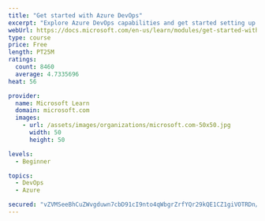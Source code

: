 ```yaml
---
title: "Get started with Azure DevOps"
excerpt: "Explore Azure DevOps capabilities and get started setting up your own organization knowing what separates elite performers from low performers."
webUrl: https://docs.microsoft.com/en-us/learn/modules/get-started-with-devops/
type: course
price: Free
length: PT25M
ratings:
  count: 8460
  average: 4.7335696
heat: 56

provider:
  name: Microsoft Learn
  domain: microsoft.com
  images:
    - url: /assets/images/organizations/microsoft.com-50x50.jpg
      width: 50
      height: 50

levels:
  - Beginner

topics:
  - DevOps
  - Azure

secured: "vZVMSeeBhCuZWvgduwn7cbD91cI9nto4qWbgrZrfYQr29kQE1CZ1giVOTRDn/5QXFjmy34skO3PrQrEkRBrJLTZFTW6NR3iFG7LY4YeIHGPwRUe1vTGa97ofYujyiNmdR/8JuEFt5ffklBJreFM+jZdc45b6NGxgB1kfZdmThcM73I0hds1n+pOVY5D7fIDxfQVrZO2sgBuXW8hoikjpeN6YHTlDdJ8J8Yju2Weg4hSaU3rHrhctwDE8jRnAsE6KkKmVx1NpcU2JQpK/GTqLyUBW5PwhqTECc9jLAh8G56sEY1DHpuKFawezifojmujVlOQdTBtLJJv85t78j5tPtAUDkU9ZgDL9oDxXuxJYzp4t8UEP5cPnP7/BMBiJFH7Od4kwYqcesOykpHoHiBbKVH1qqTsDtWI676eHmfpXxV8=;SibNhP4hvH7ZsPisH0NwBA=="
---
```


